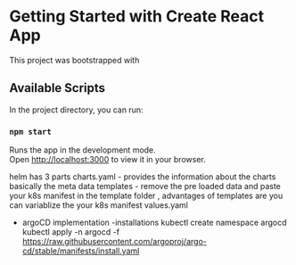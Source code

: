 # Getting Started with Create React App

This project was bootstrapped with 

## Available Scripts

In the project directory, you can run:

### `npm start`

Runs the app in the development mode.\
Open [http://localhost:3000](http://localhost:3000) to view it in your browser.

helm has 3 parts 
charts.yaml  - provides the information about the charts basically the meta data 
templates  - remove the pre loaded data and paste your k8s manifest in the template folder , advantages of templates are you can variablize the your k8s manifest
values.yaml

- argoCD implementation 
-installations
kubectl create namespace argocd
kubectl apply -n argocd -f https://raw.githubusercontent.com/argoproj/argo-cd/stable/manifests/install.yaml

